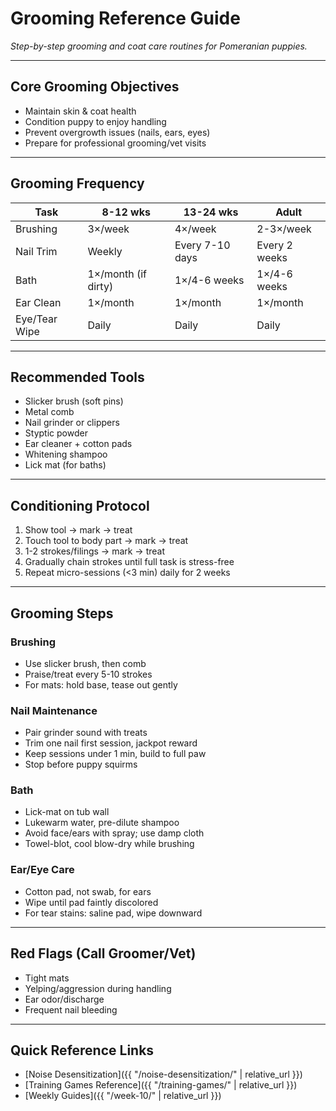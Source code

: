 # Grooming Reference Guide
*Step-by-step grooming and coat care routines for Pomeranian puppies.*

---

## Core Grooming Objectives
- Maintain skin & coat health
- Condition puppy to enjoy handling
- Prevent overgrowth issues (nails, ears, eyes)
- Prepare for professional grooming/vet visits

---

## Grooming Frequency

| Task | 8-12 wks | 13-24 wks | Adult |
|------|---------|-----------|-------|
| Brushing | 3×/week | 4×/week | 2-3×/week |
| Nail Trim | Weekly | Every 7-10 days | Every 2 weeks |
| Bath | 1×/month (if dirty) | 1×/4-6 weeks | 1×/4-6 weeks |
| Ear Clean | 1×/month | 1×/month | 1×/month |
| Eye/Tear Wipe | Daily | Daily | Daily |

---

## Recommended Tools
- Slicker brush (soft pins)
- Metal comb
- Nail grinder or clippers
- Styptic powder
- Ear cleaner + cotton pads
- Whitening shampoo
- Lick mat (for baths)

---

## Conditioning Protocol
1. Show tool → mark → treat
2. Touch tool to body part → mark → treat
3. 1-2 strokes/filings → mark → treat
4. Gradually chain strokes until full task is stress-free
5. Repeat micro-sessions (<3 min) daily for 2 weeks

---

## Grooming Steps
### Brushing
- Use slicker brush, then comb
- Praise/treat every 5-10 strokes
- For mats: hold base, tease out gently

### Nail Maintenance
- Pair grinder sound with treats
- Trim one nail first session, jackpot reward
- Keep sessions under 1 min, build to full paw
- Stop before puppy squirms

### Bath
- Lick-mat on tub wall
- Lukewarm water, pre-dilute shampoo
- Avoid face/ears with spray; use damp cloth
- Towel-blot, cool blow-dry while brushing

### Ear/Eye Care
- Cotton pad, not swab, for ears
- Wipe until pad faintly discolored
- For tear stains: saline pad, wipe downward

---

## Red Flags (Call Groomer/Vet)
- Tight mats
- Yelping/aggression during handling
- Ear odor/discharge
- Frequent nail bleeding

---

## Quick Reference Links
- [Noise Desensitization]({{ "/noise-desensitization/" | relative_url }})
- [Training Games Reference]({{ "/training-games/" | relative_url }})
- [Weekly Guides]({{ "/week-10/" | relative_url }}) 